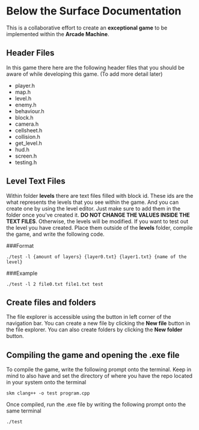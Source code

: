 # Below the Surface Documentation

This is a collaborative effort to create an **exceptional game** to be implemented within the **Arcade Machine**.


## Header Files

In this game there here are the following header files that you should be aware of while developing this game. (To add more detail later)

 - player.h
 - map.h
 - level.h
 - enemy.h
 - behaviour.h
 - block.h
 - camera.h
 - cellsheet.h
 - collision.h
 - get_level.h
 - hud.h
 - screen.h
 - testing.h
 
## Level Text Files
Within folder **levels** there are text files filled with block id. These ids are the what represents the levels that you see within the game. And you can create one by using the level editor. Just make sure to add them in the folder once you've created it. **DO NOT CHANGE THE VALUES INSIDE THE TEXT FILES**. Otherwise, the levels will be modified. If you want to test out the level you have created. Place them outside of the **levels** folder, compile the game, and write the following code.

###Format
```
./test -l {amount of layers} {layer0.txt} {layer1.txt} {name of the level}
```

###Example
```
./test -l 2 file0.txt file1.txt test
```

## Create files and folders
The file explorer is accessible using the button in left corner of the navigation bar. You can create a new file by clicking the **New file** button in the file explorer. You can also create folders by clicking the **New folder** button.

## Compiling the game and opening the .exe file
To compile the game, write the following prompt onto the terminal. Keep in mind to also have and set the directory of where you have the repo located in your system onto the terminal 
```
skm clang++ -o test program.cpp
```
Once compiled, run the .exe file by writing the following prompt onto the same terminal
```
./test
```


